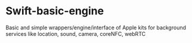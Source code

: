 # Swift-basic-engine
Basic and simple wrappers/engine/interface of Apple kits for background services like location, sound, camera, coreNFC, webRTC
